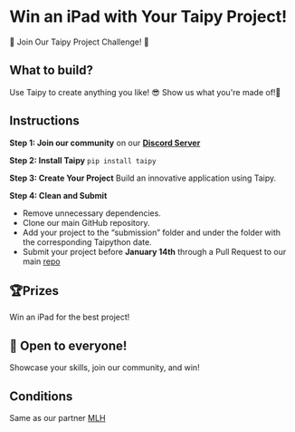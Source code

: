 # Win an iPad with Your Taipy Project!

🚀 Join Our Taipy Project Challenge! 🚀

## What to build?
Use Taipy to create anything you like! 😎
Show us what you're made of!💪

## Instructions

**Step 1: Join our community** on our **[Discord Server](https://discord.com/invite/SJyz2VJGxV)**

**Step 2: Install Taipy** ```pip install taipy```


**Step 3: Create Your Project**  Build an innovative application using Taipy.

**Step 4: Clean and Submit**
- Remove unnecessary dependencies.
- Clone our main GitHub repository.
- Add your project to the “submission” folder and under the folder with the corresponding Taipython date.
- Submit your project before **January 14th** through a Pull Request to our main [repo](https://github.com/Avaiga/taipy/submissions)

## 🏆Prizes
Win an iPad for the best project!

## 🌟 Open to everyone!
Showcase your skills, join our community, and win!

## Conditions
Same as our partner [MLH](https://github.com/MLH/mlh-policies/blob/main/contest-terms.md)
